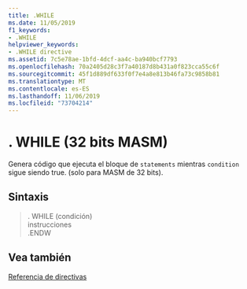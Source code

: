 ```yaml
---
title: .WHILE
ms.date: 11/05/2019
f1_keywords:
- .WHILE
helpviewer_keywords:
- .WHILE directive
ms.assetid: 7c5e78ae-1bfd-4dcf-aa4c-ba940bcf7793
ms.openlocfilehash: 70a2405d28c3f7a40187d8b431a0f823cca55c6f
ms.sourcegitcommit: 45f1d889df633f0f7e4a8e813b46fa73c9858b81
ms.translationtype: MT
ms.contentlocale: es-ES
ms.lasthandoff: 11/06/2019
ms.locfileid: "73704214"
---
```

# <a name="while-32-bit-masm"></a>. WHILE (32 bits MASM)

Genera código que ejecuta el bloque de `statements` mientras `condition` sigue siendo true. (solo para MASM de 32 bits).

## <a name="syntax"></a>Sintaxis

> . WHILE (condición)<br/>
> instrucciones<br/>
> .ENDW

## <a name="see-also"></a>Vea también

[Referencia de directivas](../../assembler/masm/directives-reference.md)<br/>